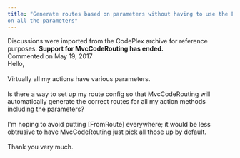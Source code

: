 ```yaml
---
title: "Generate routes based on parameters without having to use the FromRoute Attribute
on all the parameters"
---
```

<div class="note">
   Discussions were imported from the CodePlex archive for reference purposes. <b>Support for MvcCodeRouting has ended.</b></div>
<div id="post1496609" class="discussion-comment op">
   <div class="discussion-header">Commented on 
      <time datetime="2017-05-19T14:14:05.95-07:00" title="2017-05-19T14:14:05.95-07:00">May 19, 2017</time>
   </div>
   <div class="discussion-message">Hello, <br />
<br />
Virtually all my actions have various parameters.<br />
<br />
Is there a way to set up my route config so that MvcCodeRouting will automatically generate the correct routes for all my action methods including the parameters?<br />
<br />
I'm hoping to avoid putting [FromRoute] everywhere; it would be less obtrusive to have MvcCodeRouting just pick all those up by default.<br />
<br />
Thank you very much.<br />
</div>
</div>